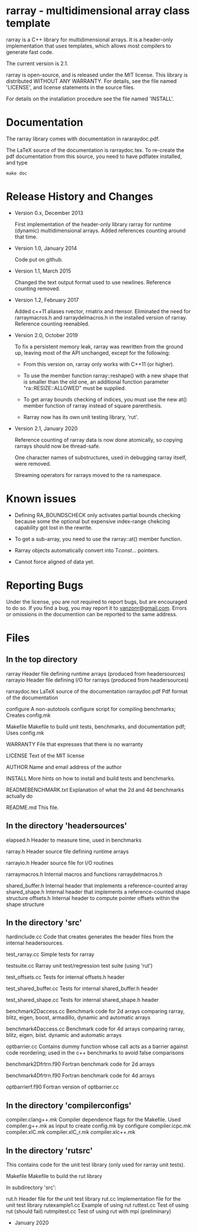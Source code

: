 rarray - multidimensional array class template
==============================================

rarray is a C++ library for multidimensional arrays.  It is a
header-only implementation that uses templates, which allows most
compilers to generate fast code.

The current version is 2.1.

rarray is open-source, and is released under the MIT license. This
library is distributed WITHOUT ANY WARRANTY. For details, see the file
named 'LICENSE', and license statements in the source files.

For details on the installation procedure see the file named 'INSTALL'.

Documentation
=============

The rarray library comes with documentation in rararaydoc.pdf.

The LaTeX source of the documentation is rarraydoc.tex. To re-create
the pdf documentation from this source, you need to have pdflatex
installed, and type

    make doc

Release History and Changes
===========================

 * Version 0.x, December 2013

   First implementation of the header-only library rarray for runtime
   (dynamic) multidimensional arrays. Added references counting around
   that time.

 * Version 1.0, January 2014

   Code put on github.

 * Version 1.1, March 2015

   Changed the text output format used to use newlines.
   Reference counting removed. 

 * Version 1.2, February 2017

   Added c++11 aliases rvector, rmatrix and rtensor. Eliminated the
   need for rarraymacros.h and rarraydelmacros.h in the installed
   version of rarray. Reference counting reenabled.

 * Version 2.0, October 2019

   To fix a persistent memory leak, rarray was rewritten from the
   ground up, leaving most of the API unchanged, except for the
   following:
   
     - From this version on, rarray only works with C++11 (or higher).

     - To use the member function rarray::reshape() with a new shape
       that is smaller than the old one, an additional function
       parameter "ra::RESIZE::ALLOWED" must be supplied.
     
     - To get array bounds checking of indices, you must use the new
       at() member function of rarray instead of square parenthesis.

     - Rarray now has its own unit testing library, 'rut'.

 * Version 2.1, January 2020

   Reference counting of rarray data is now done atomically, so
   copying rarrays should now be thread-safe.
   
   One character names of substructures, used in debugging rarray
   itself, were removed.

   Streaming operators for rarrays moved to the ra namespace.


Known issues
============

  * Defining RA_BOUNDSCHECK only activates partial bounds checking
    because some the optional but expensive index-range chekcing
    capability got lost in the rewrite.

  * To get a sub-array, you need to use the rarray::at() member
    function. 

  * Rarray objects automatically convert into T*const*... pointers.

  * Cannot force aligned of data yet.

Reporting Bugs
==============

Under the license, you are not required to report bugs, but are
encouraged to do so.  If you find a bug, you may report it to
vanzonr@gmail.com. Errors or omissions in the documention can be
reported to the same address.

Files
=====

In the top directory
---------------------

rarray                 Header file defining runtime arrays (produced from headersources)
rarrayio               Header file defining I/O for rarrays (produced from headersources)

rarraydoc.tex          LaTeX source of the documentation
rarraydoc.pdf          Pdf format of the documentation

configure              A non-autotools configure script for compiling 
                       benchmarks; Creates config.mk

Makefile               Makefile to build unit tests, benchmarks, and
                       documentation pdf; Uses config.mk 

WARRANTY               File that expresses that there is no warranty

LICENSE                Text of the MIT license

AUTHOR                 Name and email address of the author

INSTALL                More hints on how to install and build tests and benchmarks.

READMEBENCHMARK.txt    Explanation of what the 2d and 4d benchmarks
                       actually do

README.md              This file.


In the directory 'headersources'
---------------------------------

elapsed.h              Header to measure time, used in benchmarks

rarray.h               Header source file defining runtime arrays
 
rarrayio.h             Header source file for I/O routines
 
rarraymacros.h         Internal macros and functions
rarraydelmacros.h

shared_buffer.h        Internal header that implements a reference-counted array
shared_shape.h         Internal header that implements a reference-counted shape structure
offsets.h              Internal header to compute pointer offsets within the shape structure


In the directory 'src'
-----------------------

hardinclude.cc         Code that creates generates the header files
                       from the internal headersources.

test_rarray.cc         Simple tests for rarray

testsuite.cc           Rarray unit test/regression test suite (using 'rut')

test_offsets.cc        Tests for internal offsets.h header

test_shared_buffer.cc  Tests for internal shared_buffer.h header

test_shared_shape.cc   Tests for internal shared_shape.h header 

benchmark2Daccess.cc   Benchmark code for 2d arrays comparing rarray,
                       blitz, eigen, boost, armadillo, dynamic and
                       automatic arrays

benchmark4Daccess.cc   Benchmark code for 4d arrays comparing rarray,
                       blitz, eigen, biist. dynamic and automatic
                       arrays

optbarrier.cc          Contains dummy function whose call acts as a 
                       barrier against code reordering; used in the
                       c++ benchmarks to avoid false comparisons

benchmark2Dfrtrn.f90   Fortran benchmark code for 2d arrays
 
benchmark4Dfrtrn.f90   Fortran benchmark code for 4d arrays

optbarrierf.f90        Fortran version of optbarrier.cc


In the directory 'compilerconfigs'
-----------------------------------

compiler.clang++.mk    Compiler dependence flags for the Makefile. Used
compiler.g++.mk        as input to create config.mk by configure
compiler.icpc.mk
compiler.xlC.mk
compiler.xlC_r.mk
compiler.xlc++.mk


In the directory 'rutsrc'
-------------------------

This contains code for the unit test library (only used for rarray unit tests).

Makefile               Makefile to build the rut library
  
In subdirectory 'src':
   
  rut.h                Header file for the unit test library
  rut.cc               Implementation file for the unit test library
  rutexample1.cc       Example of using rut
  ruttest.cc           Test of using rut (should fail)
  rutmpitest.cc        Test of using rut with mpi (preliminary)



- January 2020
